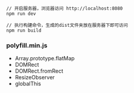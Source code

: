 ```
// 开启服务器，浏览器访问 http://localhost:8080
npm run dev

// 执行构建命令，生成的dist文件夹放在服务器下即可访问
npm run build
```

### polyfill.min.js

- Array.prototype.flatMap
- DOMRect
- DOMRect.fromRect
- ResizeObserver
- globalThis
